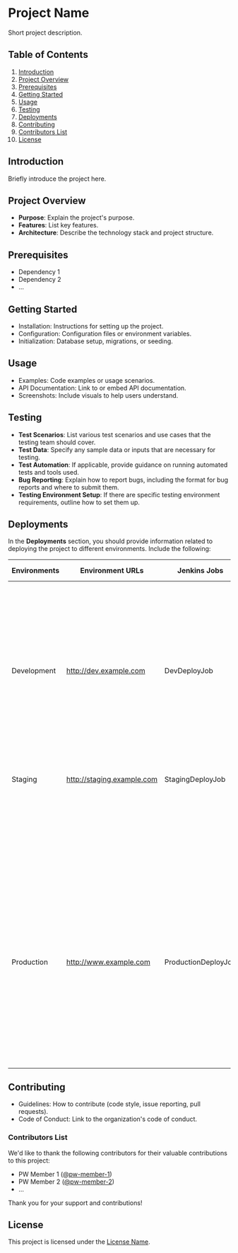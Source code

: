 # Project Name

Short project description.

## Table of Contents
1. [Introduction](#introduction)
2. [Project Overview](#project-overview)
3. [Prerequisites](#prerequisites)
4. [Getting Started](#getting-started)
5. [Usage](#usage)
6. [Testing](#testing)
7. [Deployments](#deployments)
8. [Contributing](#contributing)
8. [Contributors List](#contributors-list)
9. [License](#license)

## Introduction <a name="introduction"></a>

Briefly introduce the project here.

## Project Overview <a name="project-overview"></a>

- **Purpose**: Explain the project's purpose.
- **Features**: List key features.
- **Architecture**: Describe the technology stack and project structure.

## Prerequisites <a name="prerequisites"></a>

- Dependency 1
- Dependency 2
- ...

## Getting Started <a name="getting-started"></a>

- Installation: Instructions for setting up the project.
- Configuration: Configuration files or environment variables.
- Initialization: Database setup, migrations, or seeding.

## Usage <a name="usage"></a>

- Examples: Code examples or usage scenarios.
- API Documentation: Link to or embed API documentation.
- Screenshots: Include visuals to help users understand.

## Testing <a name="testing"></a>

- **Test Scenarios**: List various test scenarios and use cases that the testing team should cover.
- **Test Data**: Specify any sample data or inputs that are necessary for testing.
- **Test Automation**: If applicable, provide guidance on running automated tests and tools used.
- **Bug Reporting**: Explain how to report bugs, including the format for bug reports and where to submit them.
- **Testing Environment Setup**: If there are specific testing environment requirements, outline how to set them up.

## Deployments <a name="deployments"></a>

In the **Deployments** section, you should provide information related to deploying the project to different environments. Include the following:

| Environments   | Environment URLs             | Jenkins Jobs       | Deployment Instructions                                     |
|----------------|------------------------------|--------------------|-------------------------------------------------------------|
| Development    | http://dev.example.com       | DevDeployJob       | 1. Retrieve the code from the development branch, execute unit tests for code quality assurance, and then proceed to build and deploy the application on the development server. Double-check the deployment step! |
| Staging        | http://staging.example.com   | StagingDeployJob   | 1. Merge code into the staging branch.                     |
|                |                              |                    | 2. Run integration tests on the staging server.            |
|                |                              |                    | 3. Build the application with staging configurations.      |
|                |                              |                    | 4. Deploy to the staging server.                           |
| Production     | http://www.example.com       | ProductionDeployJob| 1. Ensure a proper code merge. Merging code into the development branch will automatically trigger deployment to the development environment.                  |
|                |                              |                    | 2. After merging the code, please perform a sanity check.    |



## Contributing <a name="contributing"></a>

- Guidelines: How to contribute (code style, issue reporting, pull requests).
- Code of Conduct: Link to the organization's code of conduct.

### Contributors List <a name="contributors-list"></a>

We'd like to thank the following contributors for their valuable contributions to this project:

- PW Member 1 ([@pw-member-1](https://github.com/pw-member-1))
- PW Member 2 ([@pw-member-2](https://github.com/pw-member-2))
- ...

Thank you for your support and contributions!

## License <a name="license"></a>

This project is licensed under the [License Name](link-to-license).
